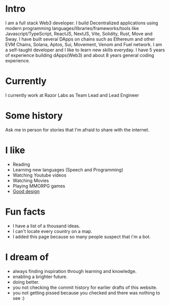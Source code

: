 
# Intro

I am a full stack Web3 developer. I build Decentralized applications using modern programming languages/libraries/frameworks/tools like Javascript/TypeScript, ReactJS, NextJS, Vite, Solidity, Rust, Move and Sway. I have built several DApps on chains such as Ethereum and other EVM Chains, Solana, Aptos, Sui, Movement, Venom and Fuel network. I am a self-taught developer and I like to learn new skills everyday. I have 5 years of experience building dApps(Web3) and about 8 years general coding experience.

# Currently

I currently work at Razor Labs as Team Lead and Lead Engineer

# Some history

Ask me in person for stories that I'm afraid to share with the internet.

# I like

- Reading
- Learning new languages (Speech and Programming)
- Watching Youtube videos
- Watching Movies
- Playing MMORPG games
- [Good design](/)

# Fun facts

- I have a list of a thousand ideas.
- I can't locate every country on a map.
- I added this page because so many people suspect that i'm a bot.

# I dream of

- always finding inspiration through learning and knowledge.
- enabling a brighter future.
- doing better.
- you not checking the commit history for earlier drafts of this website.
- you not getting pissed because you checked and there was nothing to see :)
